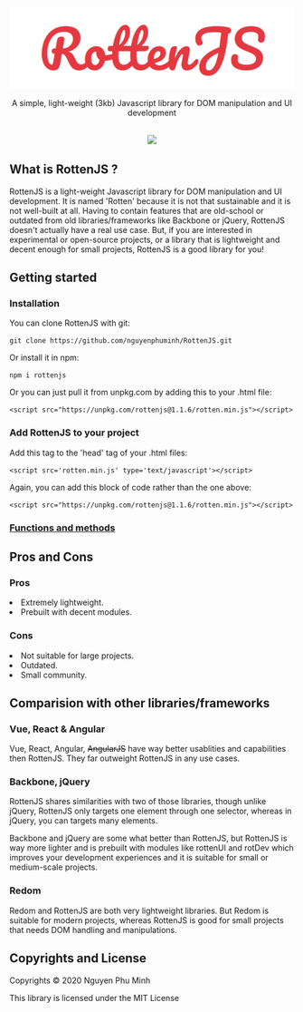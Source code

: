 <div align="center">
	<img src='assets/logo.png'/>
	<br/>
	<p>A simple, light-weight (3kb) Javascript library for DOM manipulation and UI development</p>
	<br/>
	<a href="https://github.com/nguyenphuminh/rottenjs/blob/master/LICENSE.md"><img src="https://img.shields.io/badge/license-MIT-blue.svg"/></a>
</div>

## What is RottenJS ?
RottenJS is a light-weight Javascript library for DOM manipulation and UI development. It is named 'Rotten' because it is not that sustainable and it is not well-built at all. Having to contain features that are old-school or outdated from old libraries/frameworks like Backbone or jQuery, RottenJS doesn't actually have a real use case. But, if you are interested in experimental or open-source projects, or a library that is lightweight and decent enough for small projects, RottenJS is a good library for you!

## Getting started
### Installation
You can clone RottenJS with git:

	git clone https://github.com/nguyenphuminh/RottenJS.git

Or install it in npm:

	npm i rottenjs

Or you can just pull it from unpkg.com by adding this to your .html file:

	<script src="https://unpkg.com/rottenjs@1.1.6/rotten.min.js"></script>

### Add RottenJS to your project
Add this tag to the 'head' tag of your .html files:

	<script src='rotten.min.js' type='text/javascript'></script>

Again, you can add this block of code rather than the one above:

	<script src="https://unpkg.com/rottenjs@1.1.6/rotten.min.js"></script>

### [Functions and methods](DOCUMENTATION.md)

## Pros and Cons
### Pros
<li>Extremely lightweight.</li>
<li>Prebuilt with decent modules.</li>

### Cons
<li>Not suitable for large projects.</li>
<li>Outdated.</li>
<li>Small community.</li>

## Comparision with other libraries/frameworks
### Vue, React & Angular
Vue, React, Angular, <span style="text-decoration: line-through">AngularJS</span> have way better usablities and capabilities then RottenJS. They far outweight RottenJS in any use cases.

### Backbone, jQuery
RottenJS shares similarities with two of those libraries, though unlike jQuery, RottenJS only targets one element through one selector, whereas in jQuery, you can targets many elements.

Backbone and jQuery are some what better than RottenJS, but RottenJS is way more lighter and is prebuilt with modules like rottenUI and rotDev which improves your development experiences and it is suitable for small or medium-scale projects.

### Redom
Redom and RottenJS are both very lightweight libraries. But Redom is suitable for modern projects, whereas RottenJS is good for small projects that needs DOM handling and manipulations.

## Copyrights and License
Copyrights © 2020 Nguyen Phu Minh

This library is licensed under the MIT License